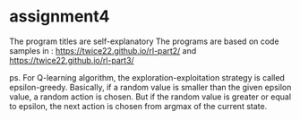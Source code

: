# assignment4
The program titles are self-explanatory
The programs are based on code samples in : https://twice22.github.io/rl-part2/ and https://twice22.github.io/rl-part3/

ps. For Q-learning algorithm, the exploration-exploitation strategy is called epsilon-greedy. Basically, if a random value is 
smaller than the given epsilon value, a random action is chosen. But if the random value is greater or equal to epsilon, 
the next action is chosen from argmax of the current state.
